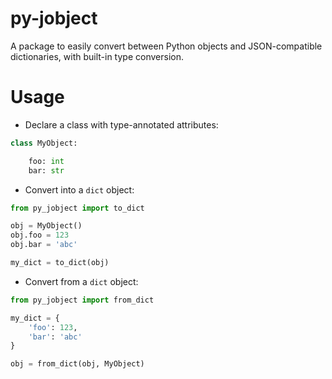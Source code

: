 # py-jobject

A package to easily convert between Python objects and JSON-compatible dictionaries, with built-in type conversion.

# Usage

- Declare a class with type-annotated attributes:

```python
class MyObject:

    foo: int
    bar: str
```

- Convert into a `dict` object:

```python
from py_jobject import to_dict

obj = MyObject()
obj.foo = 123
obj.bar = 'abc'

my_dict = to_dict(obj)
```

- Convert from a `dict` object:

```python
from py_jobject import from_dict

my_dict = {
    'foo': 123,
    'bar': 'abc'
}

obj = from_dict(obj, MyObject)
```
